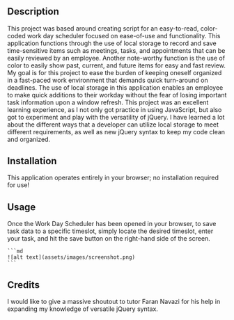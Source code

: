 # <Interactive Work Day Scheduler>

## Description

This project was based around creating script for an easy-to-read, color-coded work day scheduler focused on ease-of-use and functionality. This application functions through the use of local storage to record and save time-sensitive items such as meetings, tasks, and appointments that can be easily reviewed by an employee. Another note-worthy function is the use of color to easily show past, current, and future items for easy and fast review. My goal is for this project to ease the burden of keeping oneself organized in a fast-paced work environment that demands quick turn-around on deadlines. The use of local storage in this application enables an employee to make quick additions to their workday without the fear of losing important task information upon a window refresh. This project was an excellent learning experience, as I not only got practice in using JavaScript, but also got to experiment and play with the versatility of jQuery. I have learned a lot about the different ways that a developer can utilize local storage to meet different requirements, as well as new jQuery syntax to keep my code clean and organized. 

## Installation

This application operates entirely in your browser; no installation required for use!

## Usage

Once the Work Day Scheduler has been opened in your browser, to save task data to a specific timeslot, simply locate the desired timeslot, enter your task, and hit the save button on the right-hand side of the screen.


<!-- Provide instructions and examples for use. Include screenshots as needed. -->

<!-- To add a screenshot, create an `assets/images` folder in your repository and upload your screenshot to it. Then, using the relative filepath, add it to your README using the following syntax: -->

    ```md
    ![alt text](assets/images/screenshot.png)
    ```

## Credits

I would like to give a massive shoutout to tutor Faran Navazi for his help in expanding my knowledge of versatile jQuery syntax. 

